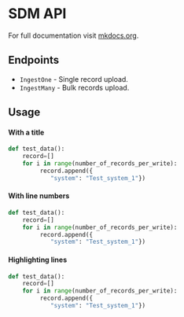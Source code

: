 # SDM API

For full documentation visit [mkdocs.org](https://www.mkdocs.org).

## Endpoints

* `IngestOne` - Single record upload.
* `IngestMany` - Bulk records upload.


## Usage



#### With a title

``` py title="bubble_sort.py"
def test_data():
    record=[]
    for i in range(number_of_records_per_write):
         record.append({
            "system": "Test_system_1"})
```

#### With line numbers

``` py linenums="1"
def test_data():
    record=[]
    for i in range(number_of_records_per_write):
         record.append({
            "system": "Test_system_1"})
```
#### Highlighting lines

``` py hl_lines="2 3"
def test_data():
    record=[]
    for i in range(number_of_records_per_write):
         record.append({
            "system": "Test_system_1"})
```